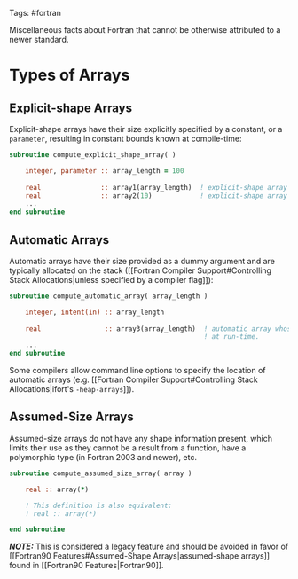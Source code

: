 Tags: #fortran 

Miscellaneous facts about Fortran that cannot be otherwise attributed to a newer standard. 

# Types of Arrays
## Explicit-shape Arrays
Explicit-shape arrays have their size explicitly specified by a constant, or a `parameter`, resulting in constant bounds known at compile-time: 
```fortran
subroutine compute_explicit_shape_array( )

    integer, parameter :: array_length = 100
    
    real               :: array1(array_length)  ! explicit-shape array of size 100.
    real               :: array2(10)            ! explicit-shape array of size 10.
    ...
end subroutine    
```

## Automatic Arrays
Automatic arrays have their size provided as a dummy argument and are typically allocated on the stack ([[Fortran Compiler Support#Controlling Stack Allocations|unless specified by a compiler flag]]):
```fortran
subroutine compute_automatic_array( array_length )

    integer, intent(in) :: array_length
    
    real                :: array3(array_length)  ! automatic array whose size is typically known
                                                 ! at run-time.
    ...
end subroutine    
```

Some compilers allow command line options to specify the location of automatic arrays (e.g. [[Fortran Compiler Support#Controlling Stack Allocations|ifort's `-heap-arrays`]]).

## Assumed-Size Arrays
Assumed-size arrays do not have any shape information present, which limits their use as they cannot be a result from a function, have a polymorphic type (in Fortran 2003 and newer), etc.  
```fortran
subroutine compute_assumed_size_array( array )

    real :: array(*)

    ! This definition is also equivalent:
    ! real :: array(*)

end subroutine
```

***NOTE:*** This is considered a legacy feature and should be avoided in favor of [[Fortran90 Features#Assumed-Shape Arrays|assumed-shape arrays]] found in [[Fortran90 Features|Fortran90]].